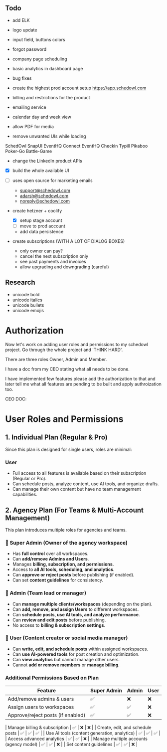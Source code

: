 ## Todo

- add ELK
- logo update
- input field, buttons colors
- forgot password

- company page scheduling
- ⁠basic analytics in dashboard page
- ⁠bug fixes
- create the highest prod account setup https://app.schedowl.com
- ⁠billing and restrictions for the product
- ⁠emailing service

- calendar day and week view
- allow PDF for media
- remove unwanted UIs while loading

SchedOwl
SnapUI
EventHQ Connect
EventHQ Checkin
Typill
Pikaboo
Poker-Go
Battle-Game

- change the LinkedIn product APIs

- [x] build the whole available UI
- [ ] uses open source for marketing emails

  - support@schedowl.com
  - adarsh@schedowl.com
  - noreply@schedowl.com

- create hetzner + coolify

  - [x] setup stage account
  - [ ] move to prod account
  - add data persistence

- create subscriptions (WITH A LOT OF DIALOG BOXES)
  - only owner can pay?
  - cancel the next subscription only
  - see past payments and invoices
  - allow upgrading and downgrading (careful)

## Research

- unicode bold
- unicode italics
- unicode bullets
- unicode emojis

# Authorization

Now let's work on adding user roles and permissions to my schedowl project. Go through the whole project and 'THINK HARD'.

There are three roles Owner, Admin and Member.

I have a doc from my CEO stating what all needs to be done.

I have implemented few features please add the authorization to that and later tell me what all features are pending to be built and apply authroization too.

CEO DOC:

# User Roles and Permissions

## **1. Individual Plan (Regular & Pro)**

Since this plan is designed for single users, roles are minimal:

### **User**

- Full access to all features is available based on their subscription (Regular or Pro).
- Can schedule posts, analyze content, use AI tools, and organize drafts.
- Can manage their own content but have no team management capabilities.

## **2. Agency Plan (For Teams & Multi-Account Management)**

This plan introduces multiple roles for agencies and teams.

### **🔹 Super Admin** (Owner of the agency workspace)

- Has **full control** over all workspaces.
- Can **add/remove Admins and Users**.
- Manages **billing, subscription, and permissions**.
- Access to **all AI tools, scheduling, and analytics**.
- Can **approve or reject posts** before publishing (if enabled).
- Can set **content guidelines** for consistency.

### **🔹 Admin** (Team lead or manager)

- Can **manage multiple clients/workspaces** (depending on the plan).
- Can **add, remove, and assign Users** to different workspaces.
- Can **schedule posts, use AI tools, and analyze performance**.
- Can **review and edit posts** before publishing.
- No access to **billing & subscription settings**.

### **🔹 User** (Content creator or social media manager)

- Can **write, edit, and schedule posts** within assigned workspaces.
- Can **use AI-powered tools** for post creation and optimization.
- Can **view analytics** but cannot manage other users.
- Cannot **add or remove members** or **manage billing**.

### **Additional Permissions Based on Plan**

| Feature                           | Super Admin | Admin | User |
| --------------------------------- | ----------- | ----- | ---- |
| Add/remove admins & users         | ✅          | ❌    | ❌   |
| Assign users to workspaces        | ✅          | ✅    | ❌   |
| Approve/reject posts (if enabled) | ✅          | ✅    | ❌   |

| Manage billing & subscription | ✅ | ❌ | ❌ |
| Create, edit, and schedule posts | ✅ | ✅ | ✅ |
| Use AI tools (content generation, analytics) | ✅ | ✅ | ✅ |
| Access advanced analytics | ✅ | ✅ | ❌ |
| Manage multiple accounts (agency model) | ✅ | ✅ | ❌ |
| Set content guidelines | ✅ | ✅ | ❌ |
